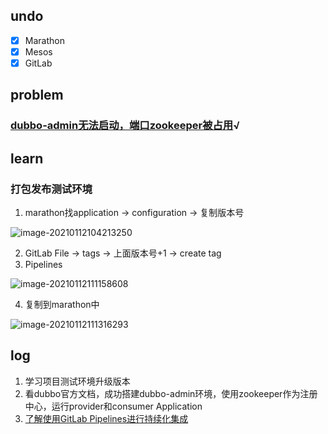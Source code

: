 ## undo

- [x] Marathon
- [x] Mesos
- [x] GitLab

## problem

### [dubbo-admin无法启动，端口zookeeper被占用](https://www.cnblogs.com/blogxu/p/zookeeper.html)√

## learn

### 打包发布测试环境

1. marathon找application -> configuration -> 复制版本号

![image-20210112104213250](https://gitee.com/yonglone/PicHub/raw/master/image-20210112104213250.png)

2. GitLab File -> tags -> 上面版本号+1 -> create tag
3. Pipelines

![image-20210112111158608](https://gitee.com/yonglone/PicHub/raw/master/image-20210112111158608.png)

4. 复制到marathon中

![image-20210112111316293](https://gitee.com/yonglone/PicHub/raw/master/image-20210112111316293.png)

## log

1. 学习项目测试环境升级版本
2. 看dubbo官方文档，成功搭建dubbo-admin环境，使用zookeeper作为注册中心，运行provider和consumer Application
3. [了解使用GitLab Pipelines进行持续化集成](https://www.jianshu.com/p/f12b816f1ba7)

